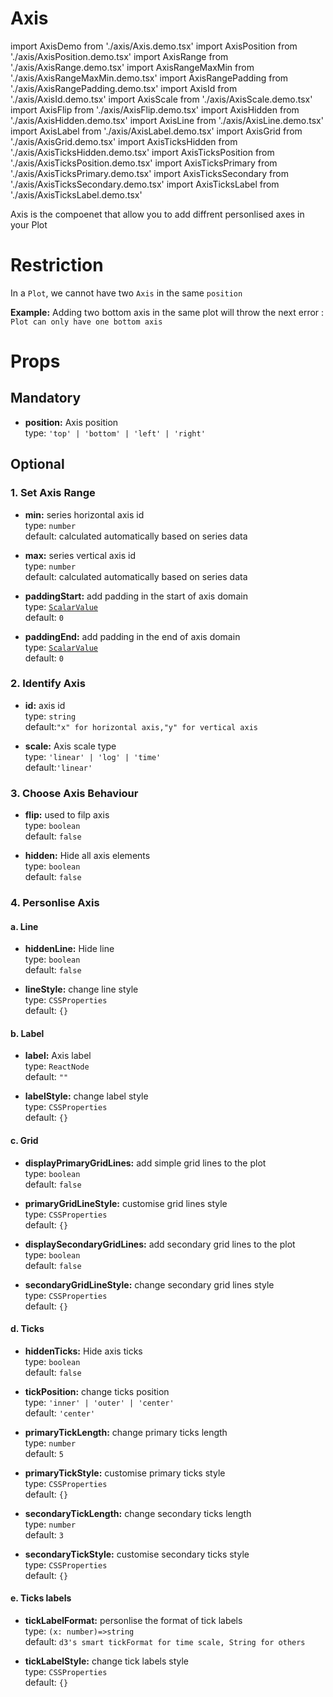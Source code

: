 # Axis

import AxisDemo from './axis/Axis.demo.tsx'
import AxisPosition from './axis/AxisPosition.demo.tsx'
import AxisRange from './axis/AxisRange.demo.tsx'
import AxisRangeMaxMin from './axis/AxisRangeMaxMin.demo.tsx'
import AxisRangePadding from './axis/AxisRangePadding.demo.tsx'
import AxisId from './axis/AxisId.demo.tsx'
import AxisScale from './axis/AxisScale.demo.tsx'
import AxisFlip from './axis/AxisFlip.demo.tsx'
import AxisHidden from './axis/AxisHidden.demo.tsx'
import AxisLine from './axis/AxisLine.demo.tsx'
import AxisLabel from './axis/AxisLabel.demo.tsx'
import AxisGrid from './axis/AxisGrid.demo.tsx'
import AxisTicksHidden from './axis/AxisTicksHidden.demo.tsx'
import AxisTicksPosition from './axis/AxisTicksPosition.demo.tsx'
import AxisTicksPrimary from './axis/AxisTicksPrimary.demo.tsx'
import AxisTicksSecondary from './axis/AxisTicksSecondary.demo.tsx'
import AxisTicksLabel from './axis/AxisTicksLabel.demo.tsx'

Axis is the compoenet that allow you to add diffrent personlised axes in your Plot

<AxisDemo/>

# Restriction

In a `Plot`, we cannot have two `Axis` in the same `position`

**Example:**
Adding two bottom axis in the same plot will throw the next error :<br/>
`Plot can only have one bottom axis`

# Props

## Mandatory

- **position:** Axis position<br/>
  type: `'top' | 'bottom' | 'left' | 'right'`

<AxisPosition/>

## Optional

### 1. Set Axis Range

  <AxisRange />

- **min:** series horizontal axis id <br />
  type: `number`<br/>
  default: calculated automatically based on series data
- **max:** series vertical axis id <br />
  type: `number`<br/>
  default: calculated automatically based on series data

  <AxisRangeMaxMin/>

- **paddingStart:** add padding in the start of axis domain<br />
  type: [`ScalarValue`](./000_intro.md)<br/>
  default: `0`
- **paddingEnd:** add padding in the end of axis domain<br />
  type: [`ScalarValue`](./000_intro.md)<br/>
  default: `0`

  <AxisRangePadding/>

### 2. Identify Axis

- **id:** axis id<br/>
  type: `string`<br/>
  default:`"x" for horizontal axis,"y" for vertical axis`

<AxisId />

- **scale:** Axis scale type<br/>
  type: `'linear' | 'log' | 'time'`<br/>
  default:`'linear'`

<AxisScale />

### 3. Choose Axis Behaviour

- **flip:** used to filp axis<br />
  type: `boolean`<br/>
  default: `false`

  <AxisFlip/>

- **hidden:** Hide all axis elements<br />
  type: `boolean`<br/>
  default: `false`

  <AxisHidden/>

### 4. Personlise Axis

#### a. Line

- **hiddenLine:** Hide line<br />
  type: `boolean`<br/>
  default: `false`
- **lineStyle:** change line style<br />
  type: `CSSProperties`<br/>
  default: `{}`

  <AxisLine/>

#### b. Label

- **label:** Axis label<br />
  type: `ReactNode`<br/>
  default: `""`
- **labelStyle:** change label style<br />
  type: `CSSProperties`<br/>
  default: `{}`

  <AxisLabel/>

#### c. Grid

- **displayPrimaryGridLines:** add simple grid lines to the plot<br />
  type: `boolean`<br/>
  default: `false`
- **primaryGridLineStyle:** customise grid lines style<br />
  type: `CSSProperties`<br/>
  default: `{}`

- **displaySecondaryGridLines:** add secondary grid lines to the plot<br />
  type: `boolean`<br/>
  default: `false`
- **secondaryGridLineStyle:** change secondary grid lines style<br />
  type: `CSSProperties`<br/>
  default: `{}`

  <AxisGrid/>

#### d. Ticks

- **hiddenTicks:** Hide axis ticks<br />
  type: `boolean`<br/>
  default: `false`

  <AxisTicksHidden/>

- **tickPosition:** change ticks position<br />
  type: `'inner' | 'outer' | 'center'`<br/>
  default: `'center'`

  <AxisTicksPosition/>

- **primaryTickLength:** change primary ticks length<br />
  type: `number`<br/>
  default: `5`
- **primaryTickStyle:** customise primary ticks style<br />
  type: `CSSProperties`<br/>
  default: `{}`

  <AxisTicksPrimary/>

- **secondaryTickLength:** change secondary ticks length<br />
  type: `number`<br/>
  default: `3`
- **secondaryTickStyle:** customise secondary ticks style<br />
  type: `CSSProperties`<br/>
  default: `{}`

  <AxisTicksSecondary/>

#### e. Ticks labels

- **tickLabelFormat:** personlise the format of tick labels<br />
  type: `(x: number)=>string`<br/>
  default: `d3's smart tickFormat for time scale, String for others`
- **tickLabelStyle:** change tick labels style<br />
  type: `CSSProperties`<br/>
  default: `{}`

  <AxisTicksLabel/>
